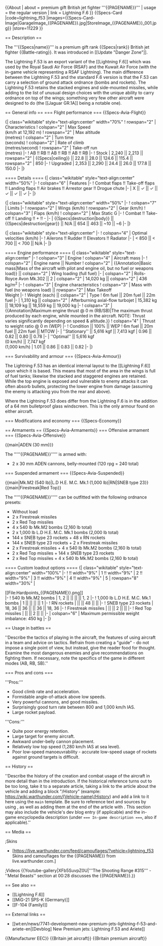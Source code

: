 {{About
| about = premium gift British jet fighter '''{{PAGENAME}}'''
| usage = the regular version
| link = Lightning F.6
}}
{{Specs-Card
|code=lightning_f53
|images={{Specs-Card-Image|GarageImage_{{PAGENAME}}.jpg|StoreImage\_{{PAGENAME}}\_001.jpg}}
|store=11229
}}

== Description ==

<!-- ''In the description, the first part should be about the history of and the creation and combat usage of the aircraft, as well as its key features. In the second part, tell the reader about the aircraft in the game. Insert a screenshot of the vehicle, so that if the novice player does not remember the vehicle by name, he will immediately understand what kind of vehicle the article is talking about.'' -->

The '''{{Specs|name}}''' is a premium gift rank {{Specs|rank}} British jet fighter {{Battle-rating}}. It was introduced in [[Update "Danger Zone"]].

The Lightning F.53 is an export variant of the [[Lightning F.6]] which was used by the Royal Saudi Air Force (RSAF) and the Kuwait Air Force (with the in-game vehicle representing a RSAF Lightning). The main difference between the Lightning F.53 and the standard F.6 version is that the F.53 can carry a selection of ground attack ordnance (bombs and rockets). The Lightning F.53 retains the stacked engines and side-mounted missiles, while adding to the list of unusual design choices with the unique ability to carry ordnance on top of the wings; something very few other aircraft were designed to do (the [[Jaguar GR.1A]] being a notable one).

== General info ==
=== Flight performance ===
{{Specs-Avia-Flight}}

<!-- ''Describe how the aircraft behaves in the air. Speed, manoeuvrability, acceleration and allowable loads - these are the most important characteristics of the vehicle.'' -->

{| class="wikitable" style="text-align:center" width="70%"
! rowspan="2" | Characteristics
! colspan="2" | Max Speed<br>(km/h at 12,192 m)
! rowspan="2" | Max altitude<br>(metres)
! colspan="2" | Turn time<br>(seconds)
! colspan="2" | Rate of climb<br>(metres/second)
! rowspan="2" | Take-off run<br>(metres)
|-
! AB !! RB !! AB !! RB !! AB !! RB
|-
! Stock
| 2,240 || 2,213 || rowspan="2" | {{Specs|ceiling}} || 22.8 || 28.0 || 124.6 || 115.4 || rowspan="2" | 850
|-
! Upgraded
| 2,353 || 2,290 || 24.4 || 26.0 || 177.8 || 150.0
|-
|}

==== Details ====
{| class="wikitable" style="text-align:center" width="50%"
|-
! colspan="6" | Features
|-
! Combat flaps !! Take-off flaps !! Landing flaps !! Air brakes !! Arrestor gear !! Drogue chute
|-
| X || ✓ || ✓ || ✓ || ✓ || ✓ <!-- ✓ -->
|-
|}

{| class="wikitable" style="text-align:center" width="50%"
|-
! colspan="7" | Limits
|-
! rowspan="2" | Wings (km/h)
! rowspan="2" | Gear (km/h)
! colspan="3" | Flaps (km/h)
! colspan="2" | Max Static G
|-
! Combat !! Take-off !! Landing !! + !! -
|-
| {{Specs|destruction|body}} || {{Specs|destruction|gear}} || N/A || 654 || 463 || ~10 || ~6
|-
|}

{| class="wikitable" style="text-align:center"
|-
! colspan="4" | Optimal velocities (km/h)
|-
! Ailerons !! Rudder !! Elevators !! Radiator
|-
| < 850 || < 700 || < 700 || N/A
|-
|}

==== Engine performance ====
{| class="wikitable" style="text-align:center"
|-
! colspan="3" | Engine
! colspan="4" | Aircraft mass
|-
! colspan="2" | Engine name || Number
! colspan="2" | {{Annotation|Basic mass|Mass of the aircraft with pilot and engine oil, but no fuel or weapons load}} || colspan="2" | Wing loading (full fuel)
|-
| colspan="2" | Rolls-Royce Avon Mk.302 || 2
| colspan="2" | 14,020 kg || colspan="2" | 436 kg/m<sup>2</sup>
|-
! colspan="3" | Engine characteristics
! colspan="3" | Mass with fuel (no weapons load) || rowspan="2" | Max Takeoff<br>Weight
|-
! Weight (each) || colspan="2" | Type
! 6m fuel || 20m fuel || 22m fuel
|-
| 1,310 kg || colspan="2" | Afterburning axial-flow turbojet
| 15,382 kg || 18,109 kg || 18,559 kg || 19,000 kg
|-
! colspan="3" | {{Annotation|Maximum engine thrust @ 0 m (RB/SB)|The maximum thrust produced by each engine, while mounted in the aircraft. NOTE: Thrust varies significantly depending on speed & altitude.}}
! colspan="4" | Thrust to weight ratio @ 0 m (WEP)
|-
! Condition || 100% || WEP
! 6m fuel || 20m fuel || 22m fuel || MTOW
|-
| ''Stationary'' || 5,616 kgf || 7,413 kgf
| 0.96 || 0.82 || 0.80 || 0.78
|-
| ''Optimal'' || 5,616 kgf<br>(0 km/h) || 7,747 kgf<br>(1,000 km/h)
| 1.01 || 0.86 || 0.83 || 0.82
|-
|}

=== Survivability and armour ===
{{Specs-Avia-Armour}}

<!-- ''Examine the survivability of the aircraft. Note how vulnerable the structure is and how secure the pilot is, whether the fuel tanks are armoured, etc. Describe the armour, if there is any, and also mention the vulnerability of other critical aircraft systems.'' -->

The Lightning F.53 has an identical internal layout to the [[Lightning F.6]] upon which it is based. This means that most of the area in the wings is full of fuel tanks; likewise the stacked and staggered engines are retained. While the top engine is exposed and vulnerable to enemy attacks it can often absorb bullets, protecting the lower engine from damage (assuming the enemy is attacking you from the rear and above).

Where the Lightning F.53 does differ from the Lightning F.6 is in the addition of a 64 mm bulletproof glass windscreen. This is the only armour found on either aircraft.

=== Modifications and economy ===
{{Specs-Economy}}

== Armaments ==
{{Specs-Avia-Armaments}}
=== Offensive armament ===
{{Specs-Avia-Offensive}}

<!-- ''Describe the offensive armament of the aircraft, if any. Describe how effective the cannons and machine guns are in a battle, and also what belts or drums are better to use. If there is no offensive weaponry, delete this subsection.'' -->

{{main|ADEN (30 mm)}}

The '''''{{PAGENAME}}''''' is armed with:

- 2 x 30 mm ADEN cannons, belly-mounted (120 rpg = 240 total)

=== Suspended armament ===
{{Specs-Avia-Suspended}}

<!-- ''Describe the aircraft's suspended armament: additional cannons under the wings, bombs, rockets and torpedoes. This section is especially important for bombers and attackers. If there is no suspended weaponry remove this subsection.'' -->

{{main|Mk.M2 (540 lb)|L.D H.E. M.C. Mk.1 (1,000 lb)|RN|SNEB type 23}}
{{main|Firestreak|Red Top}}

The '''''{{PAGENAME}}''''' can be outfitted with the following ordnance presets:

- Without load
- 2 x Firestreak missiles
- 2 x Red Top missiles
- 4 x 540 lb Mk.M2 bombs (2,160 lb total)
- 2 x 1,000 lb L.D H.E. M.C. Mk.1 bombs (2,000 lb total)
- 144 x SNEB type 23 rockets + 48 x RN rockets
- 144 x SNEB type 23 rockets + 2 x Firestreak missiles
- 2 x Firestreak missiles + 4 x 540 lb Mk.M2 bombs (2,160 lb total)
- 2 x Red Top missiles + 144 x SNEB type 23 rockets
- 2 x Red Top missiles + 4 x 540 lb Mk.M2 bombs (2,160 lb total)

==== Custom loadout options ====
{| class="wikitable" style="text-align:center" width="100%"
|-
! !! width="9%" | 1 !! width="9%" | 2 !! width="9%" | 3 !! width="9%" | 4 !! width="9%" | 5
| rowspan="8" width="30%" | <div class="ttx-image">[[File:Hardpoints_{{PAGENAME}}.png]]</div>
|-
! 540 lb Mk.M2 bombs
| 1, 2 || || || || 1, 2
|-
! 1,000 lb L.D H.E. M.C. Mk.1 bombs
| 1 || || || || 1
|-
! RN rockets
| || || 48 || ||
|-
! SNEB type 23 rockets
| 18, 36 || 36 || || 36 || 18, 36
|-
! Firestreak missiles
| || || 2 || ||
|-
! Red Top missiles
| || || 2 || ||
|-
| colspan="6" | Maximum permissible weight imbalance: 450 kg
|-
|}

== Usage in battles ==

<!-- ''Describe the tactics of playing in the aircraft, the features of using aircraft in a team and advice on tactics. Refrain from creating a "guide" - do not impose a single point of view, but instead, give the reader food for thought. Examine the most dangerous enemies and give recommendations on fighting them. If necessary, note the specifics of the game in different modes (AB, RB, SB).'' -->

''Describe the tactics of playing in the aircraft, the features of using aircraft in a team and advice on tactics. Refrain from creating a "guide" - do not impose a single point of view, but instead, give the reader food for thought. Examine the most dangerous enemies and give recommendations on fighting them. If necessary, note the specifics of the game in different modes (AB, RB, SB).''

=== Pros and cons ===

<!-- ''Summarise and briefly evaluate the vehicle in terms of its characteristics and combat effectiveness. Mark its pros and cons in the bulleted list. Try not to use more than 6 points for each of the characteristics. Avoid using categorical definitions such as "bad", "good" and the like - use substitutions with softer forms such as "inadequate" and "effective".'' -->

'''Pros:'''

- Good climb rate and acceleration.
- Formidable angle-of-attack above low speeds.
- Very powerful cannons, and good missiles.
- Surprisingly good turn rate between 800 and 1,000 km/h IAS.
- Large rocket payload.

'''Cons:'''

- Quite poor energy retention.
- Large target for enemy aircraft.
- Awkward under-belly cannon placement.
- Relatively low top speed (1,280 km/h IAS at sea level).
- Poor low-speed manoeuvrability - accurate low-speed usage of rockets against ground targets is difficult.

== History ==

<!-- ''Describe the history of the creation and combat usage of the aircraft in more detail than in the introduction. If the historical reference turns out to be too long, take it to a separate article, taking a link to the article about the vehicle and adding a block "/History" (example: <nowiki>https://wiki.warthunder.com/(Vehicle-name)/History</nowiki>) and add a link to it here using the <code>main</code> template. Be sure to reference text and sources by using <code><nowiki><ref></ref></nowiki></code>, as well as adding them at the end of the article with <code><nowiki><references /></nowiki></code>. This section may also include the vehicle's dev blog entry (if applicable) and the in-game encyclopedia description (under <code><nowiki>=== In-game description ===</nowiki></code>, also if applicable).'' -->

''Describe the history of the creation and combat usage of the aircraft in more detail than in the introduction. If the historical reference turns out to be too long, take it to a separate article, taking a link to the article about the vehicle and adding a block "/History" (example: <nowiki>https://wiki.warthunder.com/(Vehicle-name)/History</nowiki>) and add a link to it here using the <code>main</code> template. Be sure to reference text and sources by using <code><nowiki><ref></ref></nowiki></code>, as well as adding them at the end of the article with <code><nowiki><references /></nowiki></code>. This section may also include the vehicle's dev blog entry (if applicable) and the in-game encyclopedia description (under <code><nowiki>=== In-game description ===</nowiki></code>, also if applicable).''

== Media ==

<!-- ''Excellent additions to the article would be video guides, screenshots from the game, and photos.'' -->

;Skins

- [https://live.warthunder.com/feed/camouflages/?vehicle=lightning_f53 Skins and camouflages for the {{PAGENAME}} from live.warthunder.com.]

;Videos
{{Youtube-gallery|XFb5SuvpZ0U|'''The Shooting Range #315''' - ''Metal Beasts'' section at 00:28 discusses the {{PAGENAME}}.}}

== See also ==

<!-- ''Links to the articles on the War Thunder Wiki that you think will be useful for the reader, for example:''
* ''reference to the series of the aircraft;''
* ''links to approximate analogues of other nations and research trees.'' -->

- [[Lightning F.6]]
- [[MiG-21 SPS-K (Germany)]]
- [[F-104 (Family)]]

== External links ==

<!-- ''Paste links to sources and external resources, such as:''
* ''topic on the official game forum;''
* ''other literature.'' -->

- [[wt:en/news/7741-development-new-premium-jets-lightning-f-53-and-ariete-en|[Devblog] New Premium jets: Lightning F.53 and Ariete]]

{{Manufacturer EEC}}
{{Britain jet aircraft}}
{{Britain premium aircraft}}
